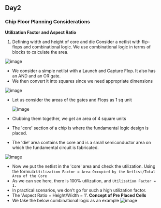 ## Day2
### Chip Floor Planning Considerations
**Utilization Factor and Aspect Ratio**
1) Defining width and height of core and die
Consider a netlist with flip-flops and combinational logic. We use combinational logic in terms of blocks to calculate the area.

![image](https://github.com/KKiranR/Pes_pd/assets/89727621/81b84cc8-f5f6-43ae-a0a2-4eef16f0efe1)
- We consider a simple netlist with a Launch and Capture Flop. It also has an AND and an OR gate.
- We then convert it into squares since we need appropriate dimensions
  
![image](https://github.com/KKiranR/Pes_pd/assets/89727621/4cdbf4fb-ff1d-4123-8062-5cce546012f3)

- Let us consider the areas of the gates and Flops as 1 sq unit

  ![image](https://github.com/KKiranR/Pes_pd/assets/89727621/06ba6004-c236-42ee-826d-a52631fb8de8)
- Clubbing them together, we get an area of 4 square units
- The 'core' section of a chip is where the fundamental logic design is placed.
- The 'die' area contains the core and is a small semiconductor area on which the fundamental circuit is fabricated.

![image](https://github.com/KKiranR/Pes_pd/assets/89727621/015b67a2-ba55-4b3e-a86d-6d11bbfc45a8)

- Now we put the netlist in the 'core' area and check the utilization. Using the formula
  ```Utilization Factor = Area Occupied by the Netlist/Total Area of the Core```
- As we can see here, there is 100% utilization, and ```Utilization Factor = 1.```
- In practical scenarios, we don't go for such a high utilization factor.
- The 'Aspect Ratio = Height/Width = 1'.
**Concept of Pre Placed Cells**
- We take the below combinational logic as an example
![image](https://github.com/KKiranR/Pes_pd/assets/89727621/1e0fec8d-92e6-4967-86dc-c84b5ec1ba04)

